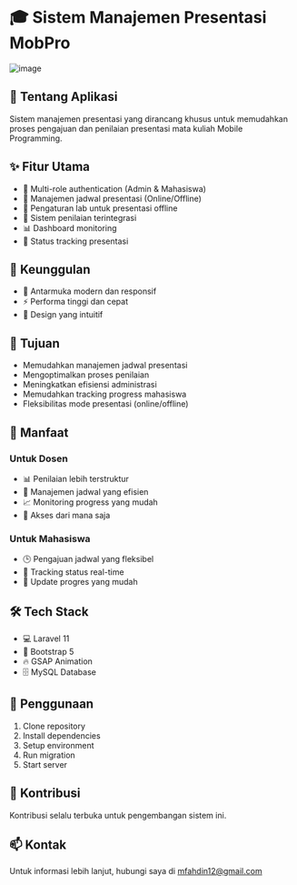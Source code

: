 # 🎓 Sistem Manajemen Presentasi MobPro
![image](https://github.com/user-attachments/assets/b2da0a50-baf3-43be-9c87-a60331696abb)

## 📱 Tentang Aplikasi
Sistem manajemen presentasi yang dirancang khusus untuk memudahkan proses pengajuan dan penilaian presentasi mata kuliah Mobile Programming.

## ✨ Fitur Utama
- 🔐 Multi-role authentication (Admin & Mahasiswa)
- 📅 Manajemen jadwal presentasi (Online/Offline)
- 🏢 Pengaturan lab untuk presentasi offline
- 🎯 Sistem penilaian terintegrasi
- 📊 Dashboard monitoring
- 🔄 Status tracking presentasi

## 💪 Keunggulan
- 🚀 Antarmuka modern dan responsif
- ⚡ Performa tinggi dan cepat
- 🎨 Design yang intuitif

## 🎯 Tujuan
- Memudahkan manajemen jadwal presentasi
- Mengoptimalkan proses penilaian
- Meningkatkan efisiensi administrasi
- Memudahkan tracking progress mahasiswa
- Fleksibilitas mode presentasi (online/offline)

## 🌟 Manfaat
### Untuk Dosen
- 📊 Penilaian lebih terstruktur
- 📅 Manajemen jadwal yang efisien
- 📈 Monitoring progress yang mudah
- 📱 Akses dari mana saja

### Untuk Mahasiswa
- 🕒 Pengajuan jadwal yang fleksibel
- 📱 Tracking status real-time
- 🔄 Update progres yang mudah

## 🛠️ Tech Stack
- 💻 Laravel 11
- 🎨 Bootstrap 5
- 🔥 GSAP Animation
- 🗄️ MySQL Database

## 📝 Penggunaan
1. Clone repository
2. Install dependencies
3. Setup environment
4. Run migration
5. Start server

## 🤝 Kontribusi
Kontribusi selalu terbuka untuk pengembangan sistem ini.

## 📫 Kontak
Untuk informasi lebih lanjut, hubungi saya di mfahdin12@gmail.com

